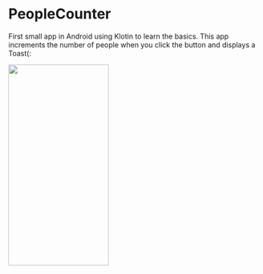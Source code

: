 # PeopleCounter

First small app in Android using Klotin to learn the basics.
This app increments the number of people when you click the button and displays a Toast(: 

<img src="https://github.com/andrearamonroy/PeopleCounter/assets/54419381/d4b042c9-6029-4ca7-9ee7-8cc9884cfe0d" width="200" height="400"/>
